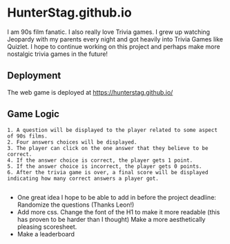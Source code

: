 # HunterStag.github.io
I am 90s film fanatic. I also really love Trivia games. I grew up watching Jeopardy with my parents every night and got heavily into Trivia Games like Quizlet. I hope to continue working on this project and perhaps make more nostalgic trivia games in the future!


## Deployment

The web game is deployed at https://hunterstag.github.io/


## Game Logic

```
1. A question will be displayed to the player related to some aspect of 90s films.
2. Four answers choices will be displayed.
3. The player can click on the one answer that they believe to be correct.
4. If the answer choice is correct, the player gets 1 point.
5. If the answer choice is incorrect, the player gets 0 points.
6. After the trivia game is over, a final score will be displayed indicating how many correct answers a player got. 


```


- One great idea I hope to be able to add in before the project deadline: Randomize the questions (Thanks Leon!)
- Add more css. Change the font of the H1 to make it more readable (this has proven to be harder than I thought) Make a more aesthetically pleasing scoresheet. 
- Make a leaderboard

